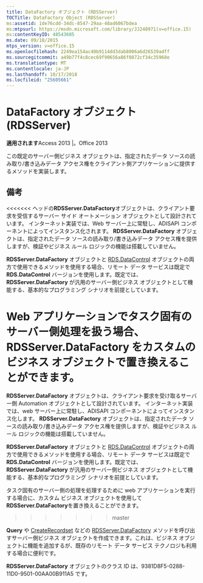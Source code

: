 ```yaml
---
title: DataFactory オブジェクト (RDSServer)
TOCTitle: DataFactory Object (RDSServer)
ms:assetid: 1de76cdd-34dc-8547-29aa-48ad6067bdea
ms:mtpsurl: https://msdn.microsoft.com/library/JJ248971(v=office.15)
ms:contentKeyID: 48543605
ms.date: 09/18/2015
mtps_version: v=office.15
ms.openlocfilehash: 2249ea154ac40b9114dd3dab8006a6d26539adff
ms.sourcegitcommit: a49b77f4c8cec69f90656a86f0872cf34c35968e
ms.translationtype: MT
ms.contentlocale: ja-JP
ms.lasthandoff: 10/17/2018
ms.locfileid: "25605661"
---
```

# <a name="datafactory-object-rdsserver"></a>DataFactory オブジェクト (RDSServer)


**適用されます**Access 2013 |。Office 2013

この既定のサーバー側ビジネス オブジェクトは、指定されたデータ ソースの読み取り/書き込みデータ アクセス権をクライアント側アプリケーションに提供するメソッドを実装します。

## <a name="remarks"></a>備考

<<<<<<< ヘッドの**RDSServer.DataFactory**オブジェクトは、クライアント要求を受信するサーバー サイド オートメーション オブジェクトとして設計されています。 インターネット実装では、Web サーバー上に常駐し、ADISAPI コンポーネントによってインスタンス化されます。 **RDSServer.DataFactory** オブジェクトは、指定されたデータ ソースの読み取り/書き込みデータ アクセス権を提供しますが、検証やビジネス ルール ロジックの機能は搭載していません。

**RDSServer.DataFactory** オブジェクトと [RDS.DataControl](datacontrol-object-rds.md) オブジェクトの両方で使用できるメソッドを使用する場合、リモート データ サービスは既定で **RDS.DataControl** バージョンを使用します。既定では、 **RDSServer.DataFactory** が汎用のサーバー側ビジネス オブジェクトとして機能する、基本的なプログラミング シナリオを前提としています。

<a name="if-you-want-your-web-application-to-handle-task-specific-server-side-processing-you-can-replace-the-rdsserverdatafactory-with-a-custom-business-object"></a>Web アプリケーションでタスク固有のサーバー側処理を扱う場合、 **RDSServer.DataFactory** をカスタムのビジネス オブジェクトで置き換えることができます。
=======
**RDSServer.DataFactory** オブジェクトは、クライアント要求を受け取るサーバー側 Automation オブジェクトとして設計されています。 インターネット実装では、web サーバー上に常駐し、ADISAPI コンポーネントによってインスタンス化します。 **RDSServer.DataFactory** オブジェクトは、指定されたデータ ソースの読み取り/書き込みデータ アクセス権を提供しますが、検証やビジネス ルール ロジックの機能は搭載していません。

**RDSServer.DataFactory** オブジェクトと [RDS.DataControl](datacontrol-object-rds.md) オブジェクトの両方で使用できるメソッドを使用する場合、リモート データ サービスは既定で **RDS.DataControl** バージョンを使用します。既定では、 **RDSServer.DataFactory** が汎用のサーバー側ビジネス オブジェクトとして機能する、基本的なプログラミング シナリオを前提としています。

タスク固有のサーバー側の処理を処理するために web アプリケーションを実行する場合に、カスタム ビジネス オブジェクトを使用して**RDSServer.DataFactory**を置き換えることができます。
>>>>>>> master

**Query** や [CreateRecordset](query-method-rds.md) などの [RDSServer.DataFactory](createrecordset-method-rds.md) メソッドを呼び出すサーバー側ビジネス オブジェクトを作成できます。これは、ビジネス オブジェクトに機能を追加するが、既存のリモート データ サービス テクノロジも利用する場合に便利です。

**RDSServer.DataFactory** オブジェクトのクラス ID は、9381D8F5-0288-11D0-9501-00AA00B911A5 です。

